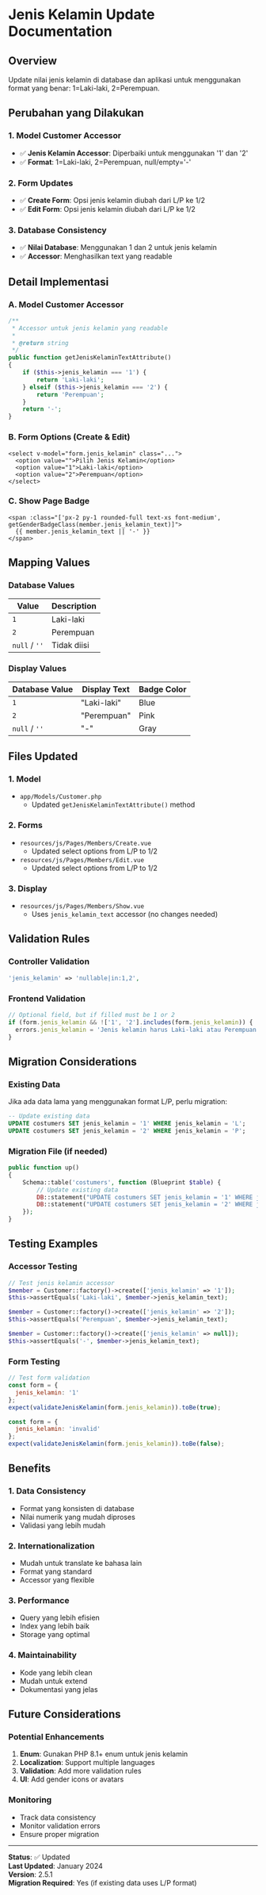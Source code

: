 # Jenis Kelamin Update Documentation

## Overview
Update nilai jenis kelamin di database dan aplikasi untuk menggunakan format yang benar: 1=Laki-laki, 2=Perempuan.

## Perubahan yang Dilakukan

### 1. Model Customer Accessor
- ✅ **Jenis Kelamin Accessor**: Diperbaiki untuk menggunakan '1' dan '2'
- ✅ **Format**: 1=Laki-laki, 2=Perempuan, null/empty='-'

### 2. Form Updates
- ✅ **Create Form**: Opsi jenis kelamin diubah dari L/P ke 1/2
- ✅ **Edit Form**: Opsi jenis kelamin diubah dari L/P ke 1/2

### 3. Database Consistency
- ✅ **Nilai Database**: Menggunakan 1 dan 2 untuk jenis kelamin
- ✅ **Accessor**: Menghasilkan text yang readable

## Detail Implementasi

### A. Model Customer Accessor
```php
/**
 * Accessor untuk jenis kelamin yang readable
 * 
 * @return string
 */
public function getJenisKelaminTextAttribute()
{
    if ($this->jenis_kelamin === '1') {
        return 'Laki-laki';
    } elseif ($this->jenis_kelamin === '2') {
        return 'Perempuan';
    }
    return '-';
}
```

### B. Form Options (Create & Edit)
```vue
<select v-model="form.jenis_kelamin" class="...">
  <option value="">Pilih Jenis Kelamin</option>
  <option value="1">Laki-laki</option>
  <option value="2">Perempuan</option>
</select>
```

### C. Show Page Badge
```vue
<span :class="['px-2 py-1 rounded-full text-xs font-medium', getGenderBadgeClass(member.jenis_kelamin_text)]">
  {{ member.jenis_kelamin_text || '-' }}
</span>
```

## Mapping Values

### Database Values
| Value | Description |
|-------|-------------|
| `1` | Laki-laki |
| `2` | Perempuan |
| `null` / `''` | Tidak diisi |

### Display Values
| Database Value | Display Text | Badge Color |
|----------------|--------------|-------------|
| `1` | "Laki-laki" | Blue |
| `2` | "Perempuan" | Pink |
| `null` / `''` | "-" | Gray |

## Files Updated

### 1. Model
- `app/Models/Customer.php`
  - Updated `getJenisKelaminTextAttribute()` method

### 2. Forms
- `resources/js/Pages/Members/Create.vue`
  - Updated select options from L/P to 1/2
- `resources/js/Pages/Members/Edit.vue`
  - Updated select options from L/P to 1/2

### 3. Display
- `resources/js/Pages/Members/Show.vue`
  - Uses `jenis_kelamin_text` accessor (no changes needed)

## Validation Rules

### Controller Validation
```php
'jenis_kelamin' => 'nullable|in:1,2',
```

### Frontend Validation
```javascript
// Optional field, but if filled must be 1 or 2
if (form.jenis_kelamin && !['1', '2'].includes(form.jenis_kelamin)) {
  errors.jenis_kelamin = 'Jenis kelamin harus Laki-laki atau Perempuan';
}
```

## Migration Considerations

### Existing Data
Jika ada data lama yang menggunakan format L/P, perlu migration:

```sql
-- Update existing data
UPDATE costumers SET jenis_kelamin = '1' WHERE jenis_kelamin = 'L';
UPDATE costumers SET jenis_kelamin = '2' WHERE jenis_kelamin = 'P';
```

### Migration File (if needed)
```php
public function up()
{
    Schema::table('costumers', function (Blueprint $table) {
        // Update existing data
        DB::statement("UPDATE costumers SET jenis_kelamin = '1' WHERE jenis_kelamin = 'L'");
        DB::statement("UPDATE costumers SET jenis_kelamin = '2' WHERE jenis_kelamin = 'P'");
    });
}
```

## Testing Examples

### Accessor Testing
```php
// Test jenis kelamin accessor
$member = Customer::factory()->create(['jenis_kelamin' => '1']);
$this->assertEquals('Laki-laki', $member->jenis_kelamin_text);

$member = Customer::factory()->create(['jenis_kelamin' => '2']);
$this->assertEquals('Perempuan', $member->jenis_kelamin_text);

$member = Customer::factory()->create(['jenis_kelamin' => null]);
$this->assertEquals('-', $member->jenis_kelamin_text);
```

### Form Testing
```javascript
// Test form validation
const form = {
  jenis_kelamin: '1'
};
expect(validateJenisKelamin(form.jenis_kelamin)).toBe(true);

const form = {
  jenis_kelamin: 'invalid'
};
expect(validateJenisKelamin(form.jenis_kelamin)).toBe(false);
```

## Benefits

### 1. Data Consistency
- Format yang konsisten di database
- Nilai numerik yang mudah diproses
- Validasi yang lebih mudah

### 2. Internationalization
- Mudah untuk translate ke bahasa lain
- Format yang standard
- Accessor yang flexible

### 3. Performance
- Query yang lebih efisien
- Index yang lebih baik
- Storage yang optimal

### 4. Maintainability
- Kode yang lebih clean
- Mudah untuk extend
- Dokumentasi yang jelas

## Future Considerations

### Potential Enhancements
1. **Enum**: Gunakan PHP 8.1+ enum untuk jenis kelamin
2. **Localization**: Support multiple languages
3. **Validation**: Add more validation rules
4. **UI**: Add gender icons or avatars

### Monitoring
- Track data consistency
- Monitor validation errors
- Ensure proper migration

---

**Status**: ✅ Updated  
**Last Updated**: January 2024  
**Version**: 2.5.1  
**Migration Required**: Yes (if existing data uses L/P format) 